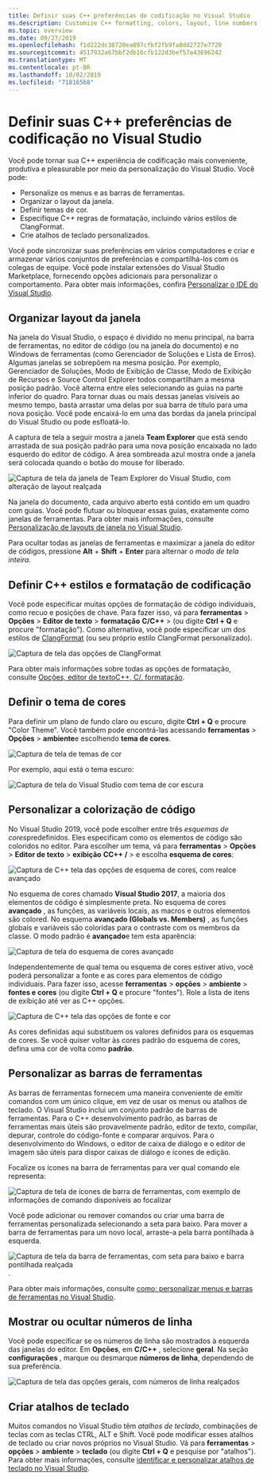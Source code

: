 ```yaml
---
title: Definir suas C++ preferências de codificação no Visual Studio
ms.description: Customize C++ formatting, colors, layout, line numbers, and menus in the Visual Studio IDE.
ms.topic: overview
ms.date: 09/27/2019
ms.openlocfilehash: f1d222dc38720ea897cfbf2fb9fa0dd2727e7720
ms.sourcegitcommit: 4517932a67bbf2db16cfb122d3bef57a43696242
ms.translationtype: MT
ms.contentlocale: pt-BR
ms.lasthandoff: 10/02/2019
ms.locfileid: "71816568"
---
```

# <a name="set-your-c-coding-preferences-in-visual-studio"></a>Definir suas C++ preferências de codificação no Visual Studio

Você pode tornar sua C++ experiência de codificação mais conveniente, produtiva e pleasurable por meio da personalização do Visual Studio. Você pode:

- Personalize os menus e as barras de ferramentas.
- Organizar o layout da janela.
- Definir temas de cor.
- Especifique C++ regras de formatação, incluindo vários estilos de ClangFormat.
- Crie atalhos de teclado personalizados.

Você pode sincronizar suas preferências em vários computadores e criar e armazenar vários conjuntos de preferências e compartilhá-los com os colegas de equipe. Você pode instalar extensões do Visual Studio Marketplace, fornecendo opções adicionais para personalizar o comportamento. Para obter mais informações, confira [Personalizar o IDE do Visual Studio](/visualstudio/ide/personalizing-the-visual-studio-ide).

## <a name="arrange-window-layout"></a>Organizar layout da janela

Na janela do Visual Studio, o espaço é dividido no menu principal, na barra de ferramentas, no editor de código (ou na janela do documento) e no Windows de ferramentas (como Gerenciador de Soluções e Lista de Erros). Algumas janelas se sobrepõem na mesma posição. Por exemplo, Gerenciador de Soluções, Modo de Exibição de Classe, Modo de Exibição de Recursos e Source Control Explorer todos compartilham a mesma posição padrão. Você alterna entre eles selecionando as guias na parte inferior do quadro. Para tornar duas ou mais dessas janelas visíveis ao mesmo tempo, basta arrastar uma delas por sua barra de título para uma nova posição. Você pode encaixá-lo em uma das bordas da janela principal do Visual Studio ou pode esfloatá-lo.

A captura de tela a seguir mostra a janela **Team Explorer** que está sendo arrastada de sua posição padrão para uma nova posição encaixada no lado esquerdo do editor de código. A área sombreada azul mostra onde a janela será colocada quando o botão do mouse for liberado.

![Captura de tela da janela de Team Explorer do Visual Studio, com alteração de layout realçada](media/window-layout-move-team-explorer.png)

Na janela do documento, cada arquivo aberto está contido em um quadro com guias. Você pode flutuar ou bloquear essas guias, exatamente como janelas de ferramentas. Para obter mais informações, consulte [Personalização de layouts de janela no Visual Studio](/visualstudio/ide/customizing-window-layouts-in-visual-studio).

Para ocultar todas as janelas de ferramentas e maximizar a janela do editor de códigos, pressione **Alt** + **Shift** + **Enter** para alternar o *modo de tela inteira*.

## <a name="set-c-coding-styles-and-formatting"></a>Definir C++ estilos e formatação de codificação

Você pode especificar muitas opções de formatação de código individuais, como recuo e posições de chave. Para fazer isso, vá para **ferramentas** > **Opções** > **Editor de texto** > **formatação** **C/C++**  > (ou digite **Ctrl + Q** e procure "formatação"). Como alternativa, você pode especificar um dos estilos de [ClangFormat](https://clang.llvm.org/docs/ClangFormat.html) (ou seu próprio estilo ClangFormat personalizado).

![Captura de tela das opções de ClangFormat](media/clang-format-ide.png)

Para obter mais informações sobre todas as opções de formatação, consulte [Opções, editor de textoC++, C/, formatação](/visualstudio/ide/reference/options-text-editor-c-cpp-formatting).

## <a name="set-the-color-theme"></a>Definir o tema de cores

Para definir um plano de fundo claro ou escuro, digite **Ctrl + Q** e procure "Color Theme". Você também pode encontrá-las acessando **ferramentas** > **Opções** > **ambiente**e escolhendo **tema de cores**.

![Captura de tela de temas de cor](media/tools-options-color-theme.png)

Por exemplo, aqui está o tema escuro:

![Captura de tela do Visual Studio com tema de cor escura](media/tools-options-dark-theme.png)

## <a name="customize-code-colorization"></a>Personalizar a colorização de código

No Visual Studio 2019, você pode escolher entre três *esquemas de cores*predefinidos. Eles especificam como os elementos de código são coloridos no editor. Para escolher um tema, vá para **ferramentas** > **Opções** > **Editor de texto** > **exibição** **CC++ /**  > e escolha **esquema de cores**:

![Captura de C++ tela das opções de esquema de cores, com realce avançado](media/color-schemes.png)

No esquema de cores chamado **Visual Studio 2017**, a maioria dos elementos de código é simplesmente preta. No esquema de cores **avançado** , as funções, as variáveis locais, as macros e outros elementos são colored. No esquema **avançado (Globals vs. Members)** , as funções globais e variáveis são coloridas para o contraste com os membros da classe. O modo padrão é **avançado**e tem esta aparência:

![Captura de tela do esquema de cores avançado](media/color-scheme-enhanced.png)

Independentemente de qual tema ou esquema de cores estiver ativo, você poderá personalizar a fonte e as cores para elementos de código individuais. Para fazer isso, acesse **ferramentas** > **opções** > **ambiente** > **fontes e cores** (ou digite **Ctrl + Q** e procure "fontes"). Role a lista de itens de exibição até ver as C++ opções.

![Captura de C++ tela das opções de fonte e cor](media/tools-options-cpp-colors.png)

As cores definidas aqui substituem os valores definidos para os esquemas de cores. Se você quiser voltar às cores padrão do esquema de cores, defina uma cor de volta como **padrão**.

## <a name="customize-the-toolbars"></a>Personalizar as barras de ferramentas

As barras de ferramentas fornecem uma maneira conveniente de emitir comandos com um único clique, em vez de usar os menus ou atalhos de teclado. O Visual Studio inclui um conjunto padrão de barras de ferramentas. Para o C++ desenvolvimento padrão, as barras de ferramentas mais úteis são provavelmente padrão, editor de texto, compilar, depurar, controle do código-fonte e comparar arquivos. Para o desenvolvimento do Windows, o editor de caixa de diálogo e o editor de imagem são úteis para dispor caixas de diálogo e ícones de edição.

Focalize os ícones na barra de ferramentas para ver qual comando ele representa:

![Captura de tela de ícones de barra de ferramentas, com exemplo de informações de comando disponíveis ao focalizar](media/toolbar-mouse-hover.png)

Você pode adicionar ou remover comandos ou criar uma barra de ferramentas personalizada selecionando a seta para baixo. Para mover a barra de ferramentas para um novo local, arraste-a pela barra pontilhada à esquerda.

![Captura de tela da barra de ferramentas, com seta para baixo e barra pontilhada realçada](media/toolbar-move-edit.png).

Para obter mais informações, consulte [como: personalizar menus e barras de ferramentas no Visual Studio](/visualstudio/ide/how-to-customize-menus-and-toolbars-in-visual-studio).

## <a name="show-or-hide-line-numbers"></a>Mostrar ou ocultar números de linha

Você pode especificar se os números de linha são mostrados à esquerda das janelas do editor. Em **Opções**, em **C/C++** , selecione **geral**. Na seção **configurações** , marque ou desmarque **números de linha**, dependendo de sua preferência.

![Captura de tela das opções gerais, com números de linha realçados](media/tools-options-line-numbers.png)

## <a name="create-keyboard-shortcuts"></a>Criar atalhos de teclado

Muitos comandos no Visual Studio têm *atalhos de teclado*, combinações de teclas com as teclas CTRL, ALT e Shift. Você pode modificar esses atalhos de teclado ou criar novos próprios no Visual Studio. Vá para **ferramentas** > **opções** > **ambiente** > **teclado** (ou digite **Ctrl + Q** e pesquise por "atalhos"). Para obter mais informações, consulte [identificar e personalizar atalhos de teclado no Visual Studio](/visualstudio/ide/identifying-and-customizing-keyboard-shortcuts-in-visual-studio).
